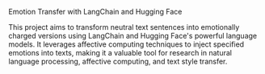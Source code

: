 Emotion Transfer with LangChain and Hugging Face

This project aims to transform neutral text sentences into emotionally charged versions using LangChain and Hugging Face's powerful language models. 
It leverages affective computing techniques to inject specified emotions into texts, 
making it a valuable tool for research in natural language processing, 
affective computing, and text style transfer.


